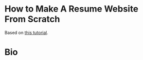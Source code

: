 How to Make A Resume Website From Scratch
=========
Based on [this tutorial](https://medium.com/p/991845147ec).
# Bio
